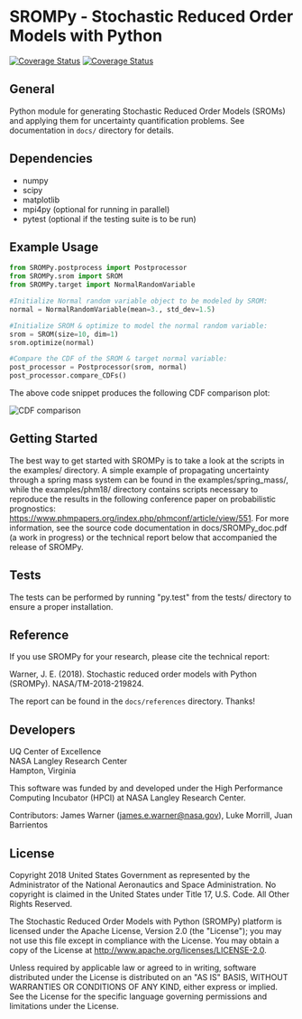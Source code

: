 SROMPy - **S**tochastic **R**educed **O**rder **M**odels with **Py**thon 
==========================================================================

<a href='https://travis-ci.com/nasa/SROMPy'><img src='https://travis-ci.com/nasa/SROMPy.svg?branch=develop' alt='Coverage Status' /></a> <a href='https://coveralls.io/github/lukemorrill/SROMPy?branch=develop'><img src='https://coveralls.io/repos/github/lukemorrill/SROMPy/badge.svg?branch=develop' alt='Coverage Status' /></a>

General
--------

Python module for generating Stochastic Reduced Order Models (SROMs) and applying them for uncertainty quantification problems. See documentation in `docs/` directory for details. 

Dependencies
-------------
* numpy
* scipy
* matplotlib
* mpi4py (optional for running in parallel)
* pytest (optional if the testing suite is to be run)

Example Usage
--------------

```python
from SROMPy.postprocess import Postprocessor
from SROMPy.srom import SROM
from SROMPy.target import NormalRandomVariable

#Initialize Normal random variable object to be modeled by SROM:
normal = NormalRandomVariable(mean=3., std_dev=1.5)

#Initialize SROM & optimize to model the normal random variable:
srom = SROM(size=10, dim=1)
srom.optimize(normal)

#Compare the CDF of the SROM & target normal variable:
post_processor = Postprocessor(srom, normal)
post_processor.compare_CDFs()
```
  
The above code snippet produces the following CDF comparison plot: 
  
![CDF comparison](https://github.com/nasa/SROMPy/blob/master/examples/basic_tests/normal_rv_srom.png)

Getting Started
----------------
The best way to get started with SROMPy is to take a look at the scripts in the examples/ directory. A simple example of propagating uncertainty through a spring mass system can be found in the examples/spring_mass/, while the examples/phm18/ directory contains scripts necessary to reproduce the results in the following conference paper on probabilistic prognostics: https://www.phmpapers.org/index.php/phmconf/article/view/551. For more information, see the source code documentation in docs/SROMPy_doc.pdf (a work in progress) or the technical report below that accompanied the release of SROMPy.

Tests
------
The tests can be performed by running "py.test" from the tests/ directory to ensure a proper installation.

Reference
-------------
If you use SROMPy for your research, please cite the technical report:

Warner, J. E. (2018). Stochastic reduced order models with Python (SROMPy). NASA/TM-2018-219824. 

The report can be found in the `docs/references` directory. Thanks!

Developers
-----------

UQ Center of Excellence <br />
NASA Langley Research Center <br /> 
Hampton, Virginia <br /> 

This software was funded by and developed under the High Performance Computing Incubator (HPCI) at NASA Langley Research Center. <br /> 

Contributors: James Warner (james.e.warner@nasa.gov), Luke Morrill, Juan Barrientos

License
---------

Copyright 2018 United States Government as represented by the Administrator of the National Aeronautics and Space Administration. No copyright is claimed in the United States under Title 17, U.S. Code. All Other Rights Reserved.
 
The Stochastic Reduced Order Models with Python (SROMPy) platform is licensed under the Apache License, Version 2.0 (the "License"); you may not use this file except in compliance with the License. You may obtain a copy of the License at http://www.apache.org/licenses/LICENSE-2.0. 
 
Unless required by applicable law or agreed to in writing, software distributed under the License is distributed on an "AS IS" BASIS, WITHOUT WARRANTIES OR CONDITIONS OF ANY KIND, either express or implied. See the License for the specific language governing permissions and limitations under the License.
